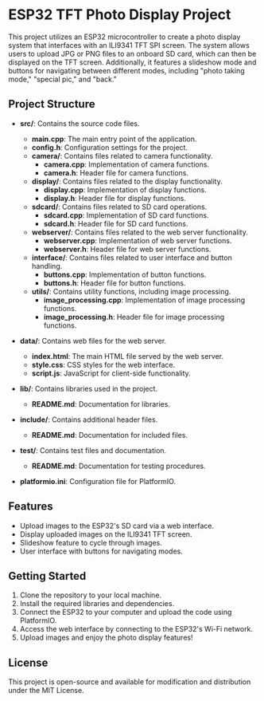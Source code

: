 # ESP32 TFT Photo Display Project

This project utilizes an ESP32 microcontroller to create a photo display system that interfaces with an ILI9341 TFT SPI screen. The system allows users to upload JPG or PNG files to an onboard SD card, which can then be displayed on the TFT screen. Additionally, it features a slideshow mode and buttons for navigating between different modes, including "photo taking mode," "special pic," and "back."

## Project Structure

- **src/**: Contains the source code files.
  - **main.cpp**: The main entry point of the application.
  - **config.h**: Configuration settings for the project.
  - **camera/**: Contains files related to camera functionality.
    - **camera.cpp**: Implementation of camera functions.
    - **camera.h**: Header file for camera functions.
  - **display/**: Contains files related to the display functionality.
    - **display.cpp**: Implementation of display functions.
    - **display.h**: Header file for display functions.
  - **sdcard/**: Contains files related to SD card operations.
    - **sdcard.cpp**: Implementation of SD card functions.
    - **sdcard.h**: Header file for SD card functions.
  - **webserver/**: Contains files related to the web server functionality.
    - **webserver.cpp**: Implementation of web server functions.
    - **webserver.h**: Header file for web server functions.
  - **interface/**: Contains files related to user interface and button handling.
    - **buttons.cpp**: Implementation of button functions.
    - **buttons.h**: Header file for button functions.
  - **utils/**: Contains utility functions, including image processing.
    - **image_processing.cpp**: Implementation of image processing functions.
    - **image_processing.h**: Header file for image processing functions.
  
- **data/**: Contains web files for the web server.
  - **index.html**: The main HTML file served by the web server.
  - **style.css**: CSS styles for the web interface.
  - **script.js**: JavaScript for client-side functionality.

- **lib/**: Contains libraries used in the project.
  - **README.md**: Documentation for libraries.

- **include/**: Contains additional header files.
  - **README.md**: Documentation for included files.

- **test/**: Contains test files and documentation.
  - **README.md**: Documentation for testing procedures.

- **platformio.ini**: Configuration file for PlatformIO.

## Features

- Upload images to the ESP32's SD card via a web interface.
- Display uploaded images on the ILI9341 TFT screen.
- Slideshow feature to cycle through images.
- User interface with buttons for navigating modes.

## Getting Started

1. Clone the repository to your local machine.
2. Install the required libraries and dependencies.
3. Connect the ESP32 to your computer and upload the code using PlatformIO.
4. Access the web interface by connecting to the ESP32's Wi-Fi network.
5. Upload images and enjoy the photo display features!

## License

This project is open-source and available for modification and distribution under the MIT License.